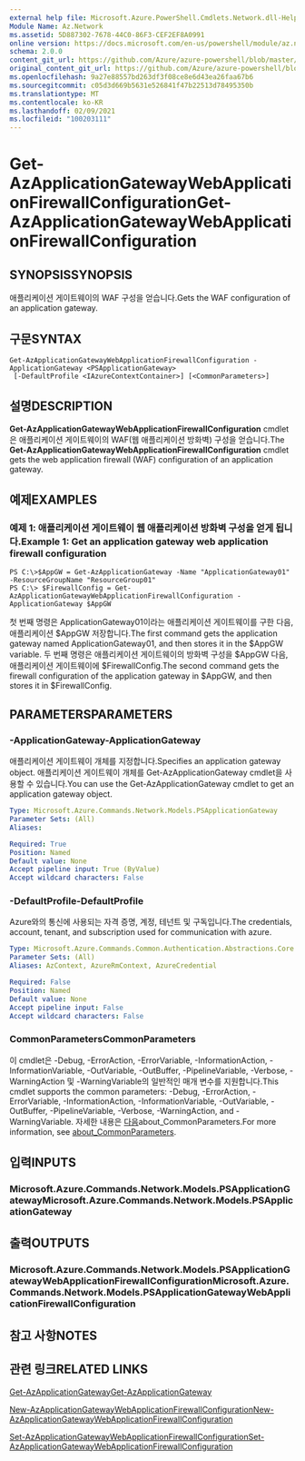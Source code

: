 ```yaml
---
external help file: Microsoft.Azure.PowerShell.Cmdlets.Network.dll-Help.xml
Module Name: Az.Network
ms.assetid: 5D887302-7678-44C0-86F3-CEF2EF8A0991
online version: https://docs.microsoft.com/en-us/powershell/module/az.network/get-azapplicationgatewaywebapplicationfirewallconfiguration
schema: 2.0.0
content_git_url: https://github.com/Azure/azure-powershell/blob/master/src/Network/Network/help/Get-AzApplicationGatewayWebApplicationFirewallConfiguration.md
original_content_git_url: https://github.com/Azure/azure-powershell/blob/master/src/Network/Network/help/Get-AzApplicationGatewayWebApplicationFirewallConfiguration.md
ms.openlocfilehash: 9a27e88557bd263df3f08ce8e6d43ea26faa67b6
ms.sourcegitcommit: c05d3d669b5631e526841f47b22513d78495350b
ms.translationtype: MT
ms.contentlocale: ko-KR
ms.lasthandoff: 02/09/2021
ms.locfileid: "100203111"
---
```

# <span data-ttu-id="65ea0-101">Get-AzApplicationGatewayWebApplicationFirewallConfiguration</span><span class="sxs-lookup"><span data-stu-id="65ea0-101">Get-AzApplicationGatewayWebApplicationFirewallConfiguration</span></span>

## <span data-ttu-id="65ea0-102">SYNOPSIS</span><span class="sxs-lookup"><span data-stu-id="65ea0-102">SYNOPSIS</span></span>
<span data-ttu-id="65ea0-103">애플리케이션 게이트웨이의 WAF 구성을 얻습니다.</span><span class="sxs-lookup"><span data-stu-id="65ea0-103">Gets the WAF configuration of an application gateway.</span></span>

## <span data-ttu-id="65ea0-104">구문</span><span class="sxs-lookup"><span data-stu-id="65ea0-104">SYNTAX</span></span>

```
Get-AzApplicationGatewayWebApplicationFirewallConfiguration -ApplicationGateway <PSApplicationGateway>
 [-DefaultProfile <IAzureContextContainer>] [<CommonParameters>]
```

## <span data-ttu-id="65ea0-105">설명</span><span class="sxs-lookup"><span data-stu-id="65ea0-105">DESCRIPTION</span></span>
<span data-ttu-id="65ea0-106">**Get-AzApplicationGatewayWebApplicationFirewallConfiguration** cmdlet은 애플리케이션 게이트웨이의 WAF(웹 애플리케이션 방화벽) 구성을 얻습니다.</span><span class="sxs-lookup"><span data-stu-id="65ea0-106">The **Get-AzApplicationGatewayWebApplicationFirewallConfiguration** cmdlet gets the web application firewall (WAF) configuration of an application gateway.</span></span>

## <span data-ttu-id="65ea0-107">예제</span><span class="sxs-lookup"><span data-stu-id="65ea0-107">EXAMPLES</span></span>

### <span data-ttu-id="65ea0-108">예제 1: 애플리케이션 게이트웨이 웹 애플리케이션 방화벽 구성을 얻게 됩니다.</span><span class="sxs-lookup"><span data-stu-id="65ea0-108">Example 1: Get an application gateway web application firewall configuration</span></span>
```
PS C:\>$AppGW = Get-AzApplicationGateway -Name "ApplicationGateway01" -ResourceGroupName "ResourceGroup01"
PS C:\> $FirewallConfig = Get-AzApplicationGatewayWebApplicationFirewallConfiguration -ApplicationGateway $AppGW
```

<span data-ttu-id="65ea0-109">첫 번째 명령은 ApplicationGateway01이라는 애플리케이션 게이트웨이를 구한 다음, 애플리케이션 $AppGW 저장합니다.</span><span class="sxs-lookup"><span data-stu-id="65ea0-109">The first command gets the application gateway named ApplicationGateway01, and then stores it in the $AppGW variable.</span></span>
<span data-ttu-id="65ea0-110">두 번째 명령은 애플리케이션 게이트웨이의 방화벽 구성을 $AppGW 다음, 애플리케이션 게이트웨이에 $FirewallConfig.</span><span class="sxs-lookup"><span data-stu-id="65ea0-110">The second command gets the firewall configuration of the application gateway in $AppGW, and then stores it in $FirewallConfig.</span></span>

## <span data-ttu-id="65ea0-111">PARAMETERS</span><span class="sxs-lookup"><span data-stu-id="65ea0-111">PARAMETERS</span></span>

### <span data-ttu-id="65ea0-112">-ApplicationGateway</span><span class="sxs-lookup"><span data-stu-id="65ea0-112">-ApplicationGateway</span></span>
<span data-ttu-id="65ea0-113">애플리케이션 게이트웨이 개체를 지정합니다.</span><span class="sxs-lookup"><span data-stu-id="65ea0-113">Specifies an application gateway object.</span></span>
<span data-ttu-id="65ea0-114">애플리케이션 게이트웨이 개체를 Get-AzApplicationGateway cmdlet을 사용할 수 있습니다.</span><span class="sxs-lookup"><span data-stu-id="65ea0-114">You can use the Get-AzApplicationGateway cmdlet to get an application gateway object.</span></span>

```yaml
Type: Microsoft.Azure.Commands.Network.Models.PSApplicationGateway
Parameter Sets: (All)
Aliases:

Required: True
Position: Named
Default value: None
Accept pipeline input: True (ByValue)
Accept wildcard characters: False
```

### <span data-ttu-id="65ea0-115">-DefaultProfile</span><span class="sxs-lookup"><span data-stu-id="65ea0-115">-DefaultProfile</span></span>
<span data-ttu-id="65ea0-116">Azure와의 통신에 사용되는 자격 증명, 계정, 테넌트 및 구독입니다.</span><span class="sxs-lookup"><span data-stu-id="65ea0-116">The credentials, account, tenant, and subscription used for communication with azure.</span></span>

```yaml
Type: Microsoft.Azure.Commands.Common.Authentication.Abstractions.Core.IAzureContextContainer
Parameter Sets: (All)
Aliases: AzContext, AzureRmContext, AzureCredential

Required: False
Position: Named
Default value: None
Accept pipeline input: False
Accept wildcard characters: False
```

### <span data-ttu-id="65ea0-117">CommonParameters</span><span class="sxs-lookup"><span data-stu-id="65ea0-117">CommonParameters</span></span>
<span data-ttu-id="65ea0-118">이 cmdlet은 -Debug, -ErrorAction, -ErrorVariable, -InformationAction, -InformationVariable, -OutVariable, -OutBuffer, -PipelineVariable, -Verbose, -WarningAction 및 -WarningVariable의 일반적인 매개 변수를 지원합니다.</span><span class="sxs-lookup"><span data-stu-id="65ea0-118">This cmdlet supports the common parameters: -Debug, -ErrorAction, -ErrorVariable, -InformationAction, -InformationVariable, -OutVariable, -OutBuffer, -PipelineVariable, -Verbose, -WarningAction, and -WarningVariable.</span></span> <span data-ttu-id="65ea0-119">자세한 내용은 [다음](http://go.microsoft.com/fwlink/?LinkID=113216)about_CommonParameters.</span><span class="sxs-lookup"><span data-stu-id="65ea0-119">For more information, see [about_CommonParameters](http://go.microsoft.com/fwlink/?LinkID=113216).</span></span>

## <span data-ttu-id="65ea0-120">입력</span><span class="sxs-lookup"><span data-stu-id="65ea0-120">INPUTS</span></span>

### <span data-ttu-id="65ea0-121">Microsoft.Azure.Commands.Network.Models.PSApplicationGateway</span><span class="sxs-lookup"><span data-stu-id="65ea0-121">Microsoft.Azure.Commands.Network.Models.PSApplicationGateway</span></span>

## <span data-ttu-id="65ea0-122">출력</span><span class="sxs-lookup"><span data-stu-id="65ea0-122">OUTPUTS</span></span>

### <span data-ttu-id="65ea0-123">Microsoft.Azure.Commands.Network.Models.PSApplicationGatewayWebApplicationFirewallConfiguration</span><span class="sxs-lookup"><span data-stu-id="65ea0-123">Microsoft.Azure.Commands.Network.Models.PSApplicationGatewayWebApplicationFirewallConfiguration</span></span>

## <span data-ttu-id="65ea0-124">참고 사항</span><span class="sxs-lookup"><span data-stu-id="65ea0-124">NOTES</span></span>

## <span data-ttu-id="65ea0-125">관련 링크</span><span class="sxs-lookup"><span data-stu-id="65ea0-125">RELATED LINKS</span></span>

[<span data-ttu-id="65ea0-126">Get-AzApplicationGateway</span><span class="sxs-lookup"><span data-stu-id="65ea0-126">Get-AzApplicationGateway</span></span>](./Get-AzApplicationGateway.md)

[<span data-ttu-id="65ea0-127">New-AzApplicationGatewayWebApplicationFirewallConfiguration</span><span class="sxs-lookup"><span data-stu-id="65ea0-127">New-AzApplicationGatewayWebApplicationFirewallConfiguration</span></span>](./New-AzApplicationGatewayWebApplicationFirewallConfiguration.md)

[<span data-ttu-id="65ea0-128">Set-AzApplicationGatewayWebApplicationFirewallConfiguration</span><span class="sxs-lookup"><span data-stu-id="65ea0-128">Set-AzApplicationGatewayWebApplicationFirewallConfiguration</span></span>](./Set-AzApplicationGatewayWebApplicationFirewallConfiguration.md)


